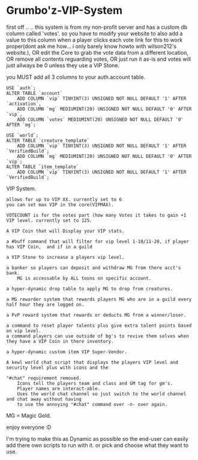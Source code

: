 Grumbo'z-VIP-System
==========
first off .. .. this system is from my non-profit server and has a custom db column called 'votes'.
so you have to modify your website to also add a value to this column when a player clicks each vote link for this to work proper(dont ask me how... i only barely know howto with wilson212's website.), OR edit the Core to grab the vote data from a different location, OR remove all contents reguarding votes, OR just run it as-is and votes will just allways be 0 unless they use a VIP Stone.

you MUST add all 3 columns to your auth.account table.

	USE `auth`;
	ALTER TABLE `account`
		ADD COLUMN `vip` TINYINT(3) UNSIGNED NOT NULL DEFAULT '1' AFTER `activation`,
		ADD COLUMN `mg` MEDIUMINT(20) UNSIGNED NOT NULL DEFAULT '0' AFTER `vip`,
		ADD COLUMN `votes` MEDIUMINT(20) UNSIGNED NOT NULL DEFAULT '0' AFTER `mg`; 
	
	USE `world`;
	ALTER TABLE `creature_template`
		ADD COLUMN `vip` TINYINT(3) UNSIGNED NOT NULL DEFAULT '1' AFTER `VerifiedBuild`;
		ADD COLUMN `mg` MEDIUMINT(20) UNSIGNED NOT NULL DEFAULT '0' AFTER `vip`;
	ALTER TABLE `item_template`
		ADD COLUMN `vip` TINYINT(3) UNSIGNED NOT NULL DEFAULT '1' AFTER `VerifiedBuild`;

VIP System.

	allows for up to VIP XX. currently set to 6
	you can set max VIP in the core(VIPMAX).
	
	VOTECOUNT is for the votes part (how many Votes it takes to gain +1 VIP level. currently set to 125.

	A VIP Coin that will Display your VIP stats.

	a #buff command that will filter for vip level 1-10/11-20, if player has VIP Coin,  and if in a guild

	a VIP Stone to increase a players vip level.

	a banker so players can deposit and withdraw MG from there acct's bank.
		MG is accessable by ALL toons on specific account.

	a hyper-dynamic drop table to apply MG to drop from creatures.

	a MG rewarder system that rewards players MG who are in a guild every half hour they are logged on.

	a PvP reward system that rewards or deducts MG from a winner/loser.

	a command to reset player talents plus give extra talent points based on vip level.
	a command players can use outside of bg's to revive them selves when they have a VIP Coin in there inventory.

	a hyper-dynamic custom item VIP Super-Vendor.

	A kewl world chat script that displays the players VIP level and security level plus with icons and the 

	"#chat" requirement removed.
		Icons tell the players team and class and GM tag for gm's.
		Player names are interact-able.
		Uses the world chat channel so just switch to the world channel and chat away without having 
		to use the annoying "#chat" command over -n- over again.



MG = Magic Gold.

enjoy everyone :D

I'm trying to make this as Dynamic as possible so the end-user can easily add there own scripts to run with it. 
or pick and choose what they want to use.
